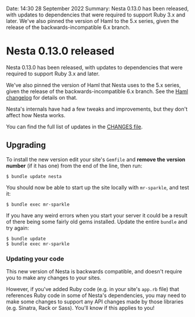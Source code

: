 Date: 14:30 28 September 2022
Summary: Nesta 0.13.0 has been released, with updates to dependencies that were required to support Ruby 3.x and later. We've also pinned the version of Haml to the 5.x series, given the release of the backwards-incompatible 6.x branch.

# Nesta 0.13.0 released

Nesta 0.13.0 has been released, with updates to dependencies that were required to support Ruby 3.x and later.

We've also pinned the version of Haml that Nesta uses to the 5.x series, given the release of the backwards-incompatible 6.x branch. See the [Haml changelog] for details on that.

Nesta's internals have had a few tweaks and improvements, but they don't affect how Nesta works.

You can find the full list of updates in the [CHANGES file][].

## Upgrading

To install the new version edit your site's `Gemfile` and **remove the version number** (if it has one) from the end of the line, then run:

    $ bundle update nesta

You should now be able to start up the site locally with `mr-sparkle`, and test it:

    $ bundle exec mr-sparkle

If you have any weird errors when you start your server it could be a result of there being some fairly old gems installed. Update the entire `bundle` and try again:

    $ bundle update
    $ bundle exec mr-sparkle

### Updating your code

This new version of Nesta is backwards compatible, and doesn't require you to make any changes to your sites.

However, if you've added Ruby code (e.g. in your site's `app.rb` file) that references Ruby code in some of Nesta's dependencies, you may need to make some changes to support any API changes made by those libraries (e.g. Sinatra, Rack or Sass). You'll know if this applies to you!

[Haml changelog]: https://github.com/haml/haml/blob/main/CHANGELOG.md#600
[CHANGES file]: https://github.com/gma/nesta/blob/v0.13.0/CHANGES
